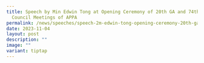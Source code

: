```yaml
---
title: Speech by Min Edwin Tong at Opening Ceremony of 20th GA and 74th & 75th
  Council Meetings of APPA
permalink: /news/speeches/speech-2m-edwin-tong-opening-ceremony-20th-ga-appa-council-meetings/
date: 2023-11-04
layout: post
description: ""
image: ""
variant: tiptap
---
```

